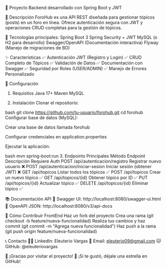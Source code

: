🚀 Proyecto Backend desarrollado con Spring Boot y JWT

📌 Descripción
ForoHub es una API REST diseñada para gestionar tópicos (posts) en un foro en línea. Ofrece autenticación segura con JWT y operaciones CRUD completas para la gestión de tópicos.

🔹 Tecnologías principales:
Spring Boot 3
Spring Security + JWT
MySQL (o H2 para desarrollo)
Swagger/OpenAPI (Documentación interactiva)
Flyway (Manejo de migraciones de BD)

✨ Características
✅ Autenticación JWT (Registro y Login)
✅ CRUD Completo de Tópicos
✅ Validación de Datos
✅ Documentación con Swagger
✅ Seguridad por Roles (USER/ADMIN)
✅ Manejo de Errores Personalizado

🔧 Configuración
1. Requisitos
Java 17+
Maven
MySQL 

2. Instalación
Clonar el repositorio:

bash
git clone https://github.com/tu-usuario/forohub.git
cd forohub
Configurar base de datos (MySQL):

Crear una base de datos llamada forohub

Configurar credenciales en application.properties

Ejecutar la aplicación:

bash
mvn spring-boot:run
3. Endpoints Principales
Método	Endpoint	Descripción	Requiere Auth
POST  /api/autenticacion/registro	      Registrar nuevo usuario	❌
POST	/api/autenticacion/iniciar-sesion	Iniciar sesión (obtener JWT)	❌
GET   /api/topicos                    	Listar todos los tópicos	✅
POST	/api/topicos                    	Crear un nuevo tópico	✅
GET	  /api/topicos/{id}	                Obtener tópico por ID	✅
PUT	  /api/topicos/{id}	                Actualizar tópico	✅
DELETE	/api/topicos/{id}             	Eliminar tópico	✅

📚 Documentación API
🔗 Swagger UI: http://localhost:8080/swagger-ui.html
📄 OpenAPI JSON: http://localhost:8080/v3/api-docs

🚀 Cómo Contribuir FrontEnd
Haz un fork del proyecto
Crea una rama (git checkout -b feature/nueva-funcionalidad)
Realiza tus cambios y haz commit (git commit -m "Agrega nueva funcionalidad")
Haz push a la rama (git push origin feature/nueva-funcionalidad)

📞 Contacto
👨‍💻 LinkedIn: Eleuterio Vargas
📧 Email: eleuterio09@gmail.com
🐱 GitHub: @eleuteriovargas

🎉 ¡Gracias por visitar el proyecto!
🌟 ¡Si te gustó, déjale una estrella en GitHub!
